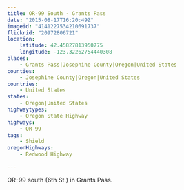 ```yaml
---
title: OR-99 South - Grants Pass
date: "2015-08-17T16:20:49Z"
imageid: "4141227534210691737"
flickrid: "20972806721"
location:
    latitude: 42.45827813950775
    longitude: -123.32262754440308
places:
    - Grants Pass|Josephine County|Oregon|United States
counties:
    - Josephine County|Oregon|United States
countries:
    - United States
states:
    - Oregon|United States
highwaytypes:
    - Oregon State Highway
highways:
    - OR-99
tags:
    - Shield
oregonHighways:
    - Redwood Highway

---
```

OR-99 south (6th St.) in Grants Pass.